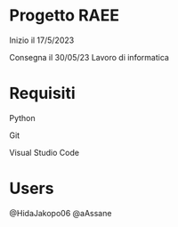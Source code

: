 # Progetto RAEE

Inizio il 17/5/2023

Consegna il 30/05/23
Lavoro di informatica

# Requisiti
 Python 
 
 Git
 
 Visual Studio Code
 
# Users
@HidaJakopo06
@aAssane
